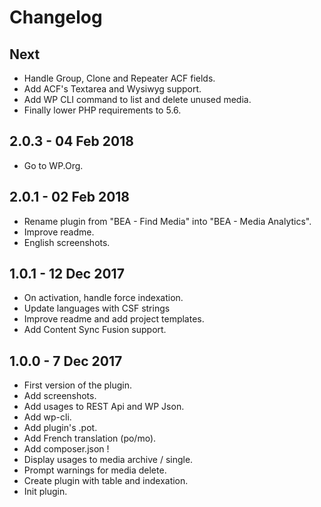 # Changelog ##

## Next
* Handle Group, Clone and Repeater ACF fields.
* Add ACF's Textarea and Wysiwyg support.
* Add WP CLI command to list and delete unused media.
* Finally lower PHP requirements to 5.6.

## 2.0.3 - 04 Feb 2018
* Go to WP.Org.

## 2.0.1 - 02 Feb 2018
* Rename plugin from "BEA - Find Media" into "BEA - Media Analytics".
* Improve readme.
* English screenshots.

## 1.0.1 - 12 Dec 2017
* On activation, handle force indexation.
* Update languages with CSF strings
* Improve readme and add project templates.
* Add Content Sync Fusion support.

## 1.0.0 - 7 Dec 2017
* First version of the plugin.
* Add screenshots.
* Add usages to REST Api and WP Json.
* Add wp-cli.
* Add plugin's .pot.
* Add French translation (po/mo).
* Add composer.json !
* Display usages to media archive / single.
* Prompt warnings for media delete.
* Create plugin with table and indexation.
* Init plugin.
